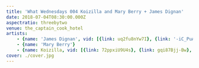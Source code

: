 ```yaml
---
title: 'What Wednesdays 004 Koizilla and Mary Berry + James Dignan'
date: 2018-07-04T08:30:00.000Z
aspectratio: threebytwo
venue: the_captain_cook_hotel
artists:
    - {name: 'James Dignan', vid: [{link: uq2fu8nYw7I}, {link: '-iC_PuArzCM'}]}
    - {name: 'Mary Berry'}
    - {name: Koizilla, vid: [{link: 72ppxiU9U4s}, {link: gqi87Bjj-Bw}, {link: FGcNkn62m9o}, {title: 'Trapdoor (King Gizzard cover)', link: k28m4xid4Ek}]}
cover: ./cover.jpg
---
```

